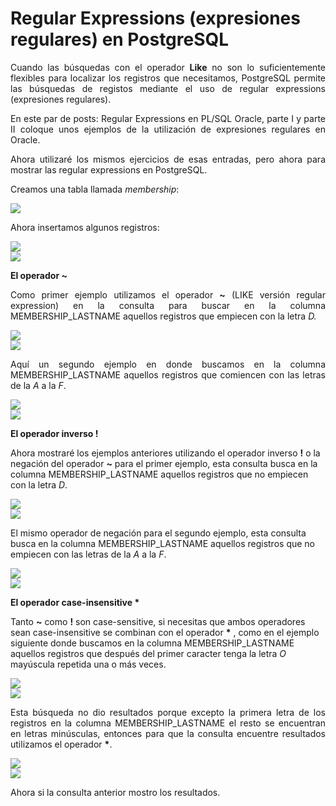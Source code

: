 # Regular Expressions (expresiones regulares) en PostgreSQL

<p align="justify">
Cuando las búsquedas con el operador <b>Like</b> no son lo suficientemente flexibles para localizar los registros que necesitamos, PostgreSQL permite las búsquedas de registos mediante el uso de regular expressions (expresiones regulares).
</p>
<p align="justify">
En este par de posts: Regular Expressions en PL/SQL Oracle, parte I y parte II  coloque unos ejemplos de la utilización de expresiones regulares en Oracle.</p>
<p align="justify">
Ahora utilizaré los mismos ejercicios de esas entradas, pero ahora para mostrar las regular expressions en PostgreSQL.
</p>
<p>
Creamos una tabla llamada <i>membership</i>:
</p>
<div>
<IMG src="picture_library/pgsqlregexp/tbMembership.png">
</div>
<p>Ahora insertamos algunos registros:</p>
<div>
<IMG src="picture_library/pgsqlregexp/insertTbMembership.png">
</div>
<div>
<IMG src="picture_library/pgsqlregexp/fig1.png">
</div>
<p><b>El operador ~</b></p>
<p align="justify">Como primer ejemplo utilizamos el operador <b>~</b> (LIKE versión regular expression) en la consulta para buscar en la columna MEMBERSHIP_LASTNAME aquellos registros que empiecen con la letra
<i>D.</i></p>
<div>
<IMG src="picture_library/pgsqlregexp/query1.png">
</div>
<div>
<IMG src="picture_library/pgsqlregexp/fig2.png">
</div>
<p align="justify">
Aquí un segundo ejemplo en donde buscamos en la columna MEMBERSHIP_LASTNAME aquellos registros que comiencen con las letras de la <i>A</i> a la <i>F</i>.</p>
<div>
<IMG src="picture_library/pgsqlregexp/query2.png">
</div>
<div>
<IMG src="picture_library/pgsqlregexp/fig3.png">
</div>
<p><b>El operador inverso !</b></p>
<p>Ahora mostraré los ejemplos anteriores utilizando el operador inverso <b>!</b> o la negación del operador <b>~</b> para el primer ejemplo, esta consulta busca en la columna MEMBERSHIP_LASTNAME aquellos registros que no empiecen con la letra <i>D</i>.</p>
<div>
<IMG src="picture_library/pgsqlregexp/query3.png">
</div>
<div>
<IMG src="picture_library/pgsqlregexp/fig4.png">
</div>
<p>El mismo operador de negación para el segundo ejemplo, esta consulta busca en la columna MEMBERSHIP_LASTNAME aquellos registros que no empiecen con las letras de la <i>A</i> a la <i>F</i>.</p>
<div>
<IMG src="picture_library/pgsqlregexp/query4.png">
</div>
<div>
<IMG src="picture_library/pgsqlregexp/fig5.png">
</div>
<p><b>El operador case-insensitive *</b></p>
<p align="jusstify">Tanto <b>~</b> como <b>!</b> son case-sensitive, si necesitas que ambos operadores sean 
case-insensitive se combinan con el operador <b>*</b> , como en el ejemplo siguiente donde buscamos en la columna MEMBERSHIP_LASTNAME aquellos registros que después del primer caracter tenga la letra <i>O</i> mayúscula repetida una o más veces.
</p>
<div>
<IMG src="picture_library/pgsqlregexp/query5.png">
</div>
<div>
<IMG src="picture_library/pgsqlregexp/fig6.png">
</div>
<p align="justify">
Esta búsqueda no dio resultados porque excepto la primera letra de los registros en la columna MEMBERSHIP_LASTNAME el resto se encuentran en letras minúsculas, entonces para que la consulta encuentre resultados utilizamos el operador <b>*</b>.</p>
<div>
<IMG src="picture_library/pgsqlregexp/query6.png">
</div>
<div>
<IMG src="picture_library/pgsqlregexp/fig7.png">
</div>
<p>Ahora si la consulta anterior mostro los resultados.</p>
